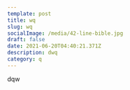 ```yaml
---
template: post
title: wq
slug: wq
socialImage: /media/42-line-bible.jpg
draft: false
date: 2021-06-20T04:40:21.371Z
description: dwq
category: q
---
```

dqw